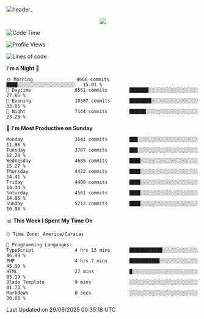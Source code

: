 ![header_](https://github.com/user-attachments/assets/4010d822-ccdc-4198-b608-18c773338d18)


<p align="center">
  <a href="http://www.github.com/thevacs">
    <img src="https://github-readme-streak-stats.herokuapp.com/?user=thevacs&stroke=ffffff&background=1c1917&ring=0891b2&fire=0891b2&currStreakNum=ffffff&currStreakLabel=0891b2&sideNums=ffffff&sideLabels=ffffff&dates=ffffff&hide_border=true" />
  </a>
</p>

<!--START_SECTION:waka-->
![Code Time](http://img.shields.io/badge/Code%20Time-3%2C464%20hrs%2011%20mins-blue)

![Profile Views](http://img.shields.io/badge/Profile%20Views-0-blue)

![Lines of code](https://img.shields.io/badge/From%20Hello%20World%20I%27ve%20Written-4.4%20million%20lines%20of%20code-blue)

**I'm a Night 🦉** 

```text
🌞 Morning                4606 commits        ████░░░░░░░░░░░░░░░░░░░░░   15.01 % 
🌆 Daytime                8551 commits        ███████░░░░░░░░░░░░░░░░░░   27.86 % 
🌃 Evening                10387 commits       ████████░░░░░░░░░░░░░░░░░   33.85 % 
🌙 Night                  7144 commits        ██████░░░░░░░░░░░░░░░░░░░   23.28 % 
```
📅 **I'm Most Productive on Sunday** 

```text
Monday                   3641 commits        ███░░░░░░░░░░░░░░░░░░░░░░   11.86 % 
Tuesday                  3767 commits        ███░░░░░░░░░░░░░░░░░░░░░░   12.28 % 
Wednesday                4685 commits        ████░░░░░░░░░░░░░░░░░░░░░   15.27 % 
Thursday                 4422 commits        ████░░░░░░░░░░░░░░░░░░░░░   14.41 % 
Friday                   4400 commits        ████░░░░░░░░░░░░░░░░░░░░░   14.34 % 
Saturday                 4561 commits        ████░░░░░░░░░░░░░░░░░░░░░   14.86 % 
Sunday                   5212 commits        ████░░░░░░░░░░░░░░░░░░░░░   16.98 % 
```


📊 **This Week I Spent My Time On** 

```text
🕑︎ Time Zone: America/Caracas

💬 Programming Languages: 
TypeScript               4 hrs 13 mins       ████████████░░░░░░░░░░░░░   46.99 % 
PHP                      4 hrs 7 mins        ███████████░░░░░░░░░░░░░░   45.90 % 
HTML                     27 mins             █░░░░░░░░░░░░░░░░░░░░░░░░   05.19 % 
Blade Template           9 mins              ░░░░░░░░░░░░░░░░░░░░░░░░░   01.73 % 
Markdown                 0 secs              ░░░░░░░░░░░░░░░░░░░░░░░░░   00.08 % 
```


 Last Updated on 29/06/2025 00:35:18 UTC
<!--END_SECTION:waka-->
